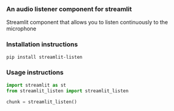 ### An audio listener component for streamlit
Streamlit component that allows you to listen continuously to the microphone

### Installation instructions
```sh
pip install streamlit-listen
```

### Usage instructions

```python
import streamlit as st
from streamlit_listen import streamlit_listen

chunk = streamlit_listen()
```